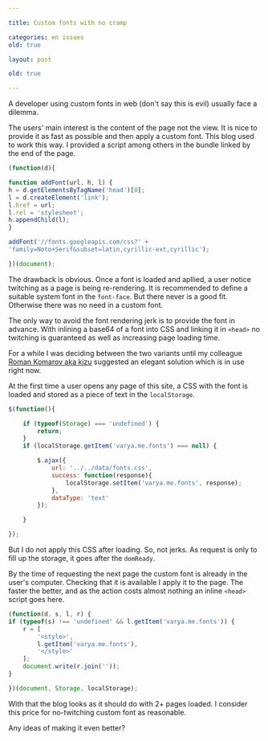 ```yaml
---

title: Custom fonts with no cramp

categories: en issues
old: true

layout: post

old: true

---
```

A developer using custom fonts in web (don't say this is evil) usually face a
dilemma.

The users' main interest is the content of the page not the
view. It is nice to provide it as fast as possible and then apply a custom font.
This blog used to work this way. I provided a script among others in the bundle
linked by the end of the page.
<excerpt/>

```js
(function(d){

function addFont(url, h, l) {
h = d.getElementsByTagName('head')[0];
l = d.createElement('link');
l.href = url;
l.rel = 'stylesheet';
h.appendChild(l);
}

addFont('//fonts.googleapis.com/css?' +
'family=Noto+Serif&subset=latin,cyrillic-ext,cyrillic');

})(document);
```

The drawback is obvious. Once a font is loaded and apllied, a user notice
twitching as a page is being re-rendering. It is recommended to define a
suitable system font in the `font-face`. But there never is a good fit.
Otherwise there was no need in a custom font.

The only way to avoid the font rendering jerk is to provide the font in advance.
With inlining a base64 of a font into CSS and linking it in `<head>` no
twitching is guaranteed as well as increasing page loading time.

For a while I was deciding between the two variants until my colleague [Roman
Komarov aka kizu](http://kizu.ru/en/) suggested an elegant solution which is in
use right now.

At the first time a user opens any page of this site, a CSS with the font is
loaded and stored as a piece of text in the `localStorage`.

```js
$(function(){

    if (typeof(Storage) === 'undefined') {
        return;
    }
    if (localStorage.getItem('varya.me.fonts') === null) {

        $.ajax({
            url: '../../data/fonts.css',
            success: function(response){
                localStorage.setItem('varya.me.fonts', response);
            },
            dataType: 'text'
        });

    }

});
```

But I do not apply this CSS after loading. So, not jerks. As request is only to
fill up the storage, it goes after the `domReady`.

By the time of requesting the next page the custom font is already in the user's
computer. Checking that it is available I apply it to the page. The faster the
better, and as the action costs almost nothing an inline `<head>` script goes
here.

```js
(function(d, s, l, r) {
if (typeof(s) !== 'undefined' && l.getItem('varya.me.fonts')) {
    r = [
        '<style>',
        l.getItem('varya.me.fonts'),
        '</style>'
    ];
    document.write(r.join(''));
}

})(document, Storage, localStorage);
```

With that the blog looks as it should do with 2+ pages loaded. I consider this
price for no-twitching custom font as reasonable.

Any ideas of making it even better?
